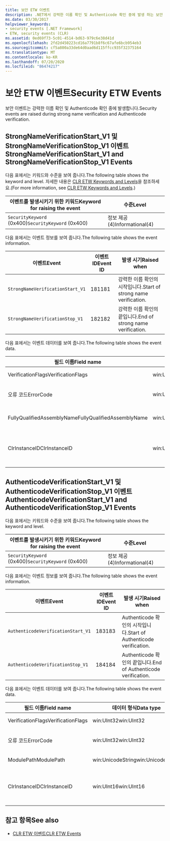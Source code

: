 ```yaml
---
title: 보안 ETW 이벤트
description: .NET에서 강력한 이름 확인 및 Authenticode 확인 중에 발생 하는 보안 ETW 이벤트를 이해 합니다.
ms.date: 03/30/2017
helpviewer_keywords:
- security events [.NET Framework]
- ETW, security events (CLR)
ms.assetid: 0ed69f73-5c01-4514-bd63-979c6e38d41d
ms.openlocfilehash: 2fd2d450223cd16a7791b8f6c67afe6bcb954eb3
ms.sourcegitcommit: cf5a800a33de64d0aad6d115ffcc935f32375164
ms.translationtype: MT
ms.contentlocale: ko-KR
ms.lasthandoff: 07/20/2020
ms.locfileid: "86474217"
---
```

# <a name="security-etw-events"></a><span data-ttu-id="01af9-103">보안 ETW 이벤트</span><span class="sxs-lookup"><span data-stu-id="01af9-103">Security ETW Events</span></span>

<span data-ttu-id="01af9-104">보안 이벤트는 강력한 이름 확인 및 Authenticode 확인 중에 발생합니다.</span><span class="sxs-lookup"><span data-stu-id="01af9-104">Security events are raised during strong name verification and Authenticode verification.</span></span>  

## <a name="strongnameverificationstart_v1-and-strongnameverificationstop_v1-events"></a><span data-ttu-id="01af9-105">StrongNameVerificationStart_V1 및 StrongNameVerificationStop_V1 이벤트</span><span class="sxs-lookup"><span data-stu-id="01af9-105">StrongNameVerificationStart_V1 and StrongNameVerificationStop_V1 Events</span></span>  
 <span data-ttu-id="01af9-106">다음 표에서는 키워드와 수준을 보여 줍니다.</span><span class="sxs-lookup"><span data-stu-id="01af9-106">The following table shows the keyword and level.</span></span> <span data-ttu-id="01af9-107">자세한 내용은 [CLR ETW Keywords and Levels](clr-etw-keywords-and-levels.md)을 참조하세요.</span><span class="sxs-lookup"><span data-stu-id="01af9-107">(For more information, see [CLR ETW Keywords and Levels](clr-etw-keywords-and-levels.md).)</span></span>  
  
|<span data-ttu-id="01af9-108">이벤트를 발생시키기 위한 키워드</span><span class="sxs-lookup"><span data-stu-id="01af9-108">Keyword for raising the event</span></span>|<span data-ttu-id="01af9-109">수준</span><span class="sxs-lookup"><span data-stu-id="01af9-109">Level</span></span>|  
|-----------------------------------|-----------|  
|<span data-ttu-id="01af9-110">`SecurityKeyword` (0x400)</span><span class="sxs-lookup"><span data-stu-id="01af9-110">`SecurityKeyword` (0x400)</span></span>|<span data-ttu-id="01af9-111">정보 제공(4)</span><span class="sxs-lookup"><span data-stu-id="01af9-111">Informational(4)</span></span>|  
  
 <span data-ttu-id="01af9-112">다음 표에서는 이벤트 정보를 보여 줍니다.</span><span class="sxs-lookup"><span data-stu-id="01af9-112">The following table shows the event information.</span></span>  
  
|<span data-ttu-id="01af9-113">이벤트</span><span class="sxs-lookup"><span data-stu-id="01af9-113">Event</span></span>|<span data-ttu-id="01af9-114">이벤트 ID</span><span class="sxs-lookup"><span data-stu-id="01af9-114">Event ID</span></span>|<span data-ttu-id="01af9-115">발생 시기</span><span class="sxs-lookup"><span data-stu-id="01af9-115">Raised when</span></span>|  
|-----------|--------------|-----------------|  
|`StrongNameVerificationStart_V1`|<span data-ttu-id="01af9-116">181</span><span class="sxs-lookup"><span data-stu-id="01af9-116">181</span></span>|<span data-ttu-id="01af9-117">강력한 이름 확인의 시작입니다.</span><span class="sxs-lookup"><span data-stu-id="01af9-117">Start of strong name verification.</span></span>|  
|`StrongNameVerificationStop_V1`|<span data-ttu-id="01af9-118">182</span><span class="sxs-lookup"><span data-stu-id="01af9-118">182</span></span>|<span data-ttu-id="01af9-119">강력한 이름 확인의 끝입니다.</span><span class="sxs-lookup"><span data-stu-id="01af9-119">End of strong name verification.</span></span>|  
  
 <span data-ttu-id="01af9-120">다음 표에서는 이벤트 데이터를 보여 줍니다.</span><span class="sxs-lookup"><span data-stu-id="01af9-120">The following table shows the event data.</span></span>  
  
|<span data-ttu-id="01af9-121">필드 이름</span><span class="sxs-lookup"><span data-stu-id="01af9-121">Field name</span></span>|<span data-ttu-id="01af9-122">데이터 형식</span><span class="sxs-lookup"><span data-stu-id="01af9-122">Data type</span></span>|<span data-ttu-id="01af9-123">Description</span><span class="sxs-lookup"><span data-stu-id="01af9-123">Description</span></span>|  
|----------------|---------------|-----------------|  
|<span data-ttu-id="01af9-124">VerificationFlags</span><span class="sxs-lookup"><span data-stu-id="01af9-124">VerificationFlags</span></span>|<span data-ttu-id="01af9-125">win:UInt32</span><span class="sxs-lookup"><span data-stu-id="01af9-125">win:UInt32</span></span>|<span data-ttu-id="01af9-126">확인 플래그입니다.</span><span class="sxs-lookup"><span data-stu-id="01af9-126">The verification flags.</span></span>|  
|<span data-ttu-id="01af9-127">오류 코드</span><span class="sxs-lookup"><span data-stu-id="01af9-127">ErrorCode</span></span>|<span data-ttu-id="01af9-128">win:UInt32</span><span class="sxs-lookup"><span data-stu-id="01af9-128">win:UInt32</span></span>|<span data-ttu-id="01af9-129">HResult 오류 코드입니다.</span><span class="sxs-lookup"><span data-stu-id="01af9-129">The HResult error code.</span></span>|  
|<span data-ttu-id="01af9-130">FullyQualifiedAssemblyName</span><span class="sxs-lookup"><span data-stu-id="01af9-130">FullyQualifiedAssemblyName</span></span>|<span data-ttu-id="01af9-131">win:UnicodeString</span><span class="sxs-lookup"><span data-stu-id="01af9-131">win:UnicodeString</span></span>|<span data-ttu-id="01af9-132">정규화된 어셈블리 이름입니다.</span><span class="sxs-lookup"><span data-stu-id="01af9-132">The fully qualified assembly name.</span></span>|  
|<span data-ttu-id="01af9-133">ClrInstanceID</span><span class="sxs-lookup"><span data-stu-id="01af9-133">ClrInstanceID</span></span>|<span data-ttu-id="01af9-134">win:UInt16</span><span class="sxs-lookup"><span data-stu-id="01af9-134">win:UInt16</span></span>|<span data-ttu-id="01af9-135">CLR 또는 CoreCLR 인스턴스에 대한 고유 ID입니다.</span><span class="sxs-lookup"><span data-stu-id="01af9-135">Unique ID for the instance of CLR or CoreCLR.</span></span>|  

## <a name="authenticodeverificationstart_v1-and-authenticodeverificationstop_v1-events"></a><span data-ttu-id="01af9-136">AuthenticodeVerificationStart_V1 및 AuthenticodeVerificationStop_V1 이벤트</span><span class="sxs-lookup"><span data-stu-id="01af9-136">AuthenticodeVerificationStart_V1 and AuthenticodeVerificationStop_V1 Events</span></span>  
 <span data-ttu-id="01af9-137">다음 표에서는 키워드와 수준을 보여 줍니다.</span><span class="sxs-lookup"><span data-stu-id="01af9-137">The following table shows the keyword and level.</span></span>  
  
|<span data-ttu-id="01af9-138">이벤트를 발생시키기 위한 키워드</span><span class="sxs-lookup"><span data-stu-id="01af9-138">Keyword for raising the event</span></span>|<span data-ttu-id="01af9-139">수준</span><span class="sxs-lookup"><span data-stu-id="01af9-139">Level</span></span>|  
|-----------------------------------|-----------|  
|<span data-ttu-id="01af9-140">`SecurityKeyword` (0x400)</span><span class="sxs-lookup"><span data-stu-id="01af9-140">`SecurityKeyword` (0x400)</span></span>|<span data-ttu-id="01af9-141">정보 제공(4)</span><span class="sxs-lookup"><span data-stu-id="01af9-141">Informational(4)</span></span>|  
  
 <span data-ttu-id="01af9-142">다음 표에서는 이벤트 정보를 보여 줍니다.</span><span class="sxs-lookup"><span data-stu-id="01af9-142">The following table shows the event information.</span></span>  
  
|<span data-ttu-id="01af9-143">이벤트</span><span class="sxs-lookup"><span data-stu-id="01af9-143">Event</span></span>|<span data-ttu-id="01af9-144">이벤트 ID</span><span class="sxs-lookup"><span data-stu-id="01af9-144">Event ID</span></span>|<span data-ttu-id="01af9-145">발생 시기</span><span class="sxs-lookup"><span data-stu-id="01af9-145">Raised when</span></span>|  
|-----------|--------------|-----------------|  
|`AuthenticodeVerificationStart_V1`|<span data-ttu-id="01af9-146">183</span><span class="sxs-lookup"><span data-stu-id="01af9-146">183</span></span>|<span data-ttu-id="01af9-147">Authenticode 확인의 시작입니다.</span><span class="sxs-lookup"><span data-stu-id="01af9-147">Start of Authenticode verification.</span></span>|  
|`AuthenticodeVerificationStop_V1`|<span data-ttu-id="01af9-148">184</span><span class="sxs-lookup"><span data-stu-id="01af9-148">184</span></span>|<span data-ttu-id="01af9-149">Authenticode 확인의 끝입니다.</span><span class="sxs-lookup"><span data-stu-id="01af9-149">End of Authenticode verification.</span></span>|  
  
 <span data-ttu-id="01af9-150">다음 표에서는 이벤트 데이터를 보여 줍니다.</span><span class="sxs-lookup"><span data-stu-id="01af9-150">The following table shows the event data.</span></span>  
  
|<span data-ttu-id="01af9-151">필드 이름</span><span class="sxs-lookup"><span data-stu-id="01af9-151">Field name</span></span>|<span data-ttu-id="01af9-152">데이터 형식</span><span class="sxs-lookup"><span data-stu-id="01af9-152">Data type</span></span>|<span data-ttu-id="01af9-153">Description</span><span class="sxs-lookup"><span data-stu-id="01af9-153">Description</span></span>|  
|----------------|---------------|-----------------|  
|<span data-ttu-id="01af9-154">VerificationFlags</span><span class="sxs-lookup"><span data-stu-id="01af9-154">VerificationFlags</span></span>|<span data-ttu-id="01af9-155">win:UInt32</span><span class="sxs-lookup"><span data-stu-id="01af9-155">win:UInt32</span></span>|<span data-ttu-id="01af9-156">확인 플래그입니다.</span><span class="sxs-lookup"><span data-stu-id="01af9-156">The verification flags.</span></span>|  
|<span data-ttu-id="01af9-157">오류 코드</span><span class="sxs-lookup"><span data-stu-id="01af9-157">ErrorCode</span></span>|<span data-ttu-id="01af9-158">win:UInt32</span><span class="sxs-lookup"><span data-stu-id="01af9-158">win:UInt32</span></span>|<span data-ttu-id="01af9-159">HResult 오류 코드입니다.</span><span class="sxs-lookup"><span data-stu-id="01af9-159">The HResult error code.</span></span>|  
|<span data-ttu-id="01af9-160">ModulePath</span><span class="sxs-lookup"><span data-stu-id="01af9-160">ModulePath</span></span>|<span data-ttu-id="01af9-161">win:UnicodeString</span><span class="sxs-lookup"><span data-stu-id="01af9-161">win:UnicodeString</span></span>|<span data-ttu-id="01af9-162">모듈 경로입니다.</span><span class="sxs-lookup"><span data-stu-id="01af9-162">The module path.</span></span>|  
|<span data-ttu-id="01af9-163">ClrInstanceID</span><span class="sxs-lookup"><span data-stu-id="01af9-163">ClrInstanceID</span></span>|<span data-ttu-id="01af9-164">win:UInt16</span><span class="sxs-lookup"><span data-stu-id="01af9-164">win:UInt16</span></span>|<span data-ttu-id="01af9-165">CLR 또는 CoreCLR 인스턴스에 대한 고유 ID입니다.</span><span class="sxs-lookup"><span data-stu-id="01af9-165">Unique ID for the instance of CLR or CoreCLR.</span></span>|  
  
## <a name="see-also"></a><span data-ttu-id="01af9-166">참고 항목</span><span class="sxs-lookup"><span data-stu-id="01af9-166">See also</span></span>

- [<span data-ttu-id="01af9-167">CLR ETW 이벤트</span><span class="sxs-lookup"><span data-stu-id="01af9-167">CLR ETW Events</span></span>](clr-etw-events.md)

